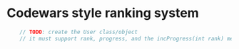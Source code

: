 # Codewars style ranking system

```java
    // TODO: create the User class/object
    // it must support rank, progress, and the incProgress(int rank) method

